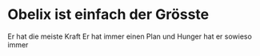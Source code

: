 # Obelix ist einfach der Grösste
Er hat die meiste Kraft
Er hat immer einen Plan
und Hunger hat er sowieso immer
